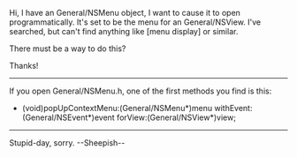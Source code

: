 

Hi, I have an General/NSMenu object, I want to cause it to open programmatically. It's set to be the menu for an General/NSView. I've searched, but can't find anything like [menu display] or similar.

There must be a way to do this?

Thanks!

----
If you open General/NSMenu.h, one of the first methods you find is this:

    
+ (void)popUpContextMenu:(General/NSMenu*)menu withEvent:(General/NSEvent*)event forView:(General/NSView*)view;


----

Stupid-day, sorry.
--Sheepish--